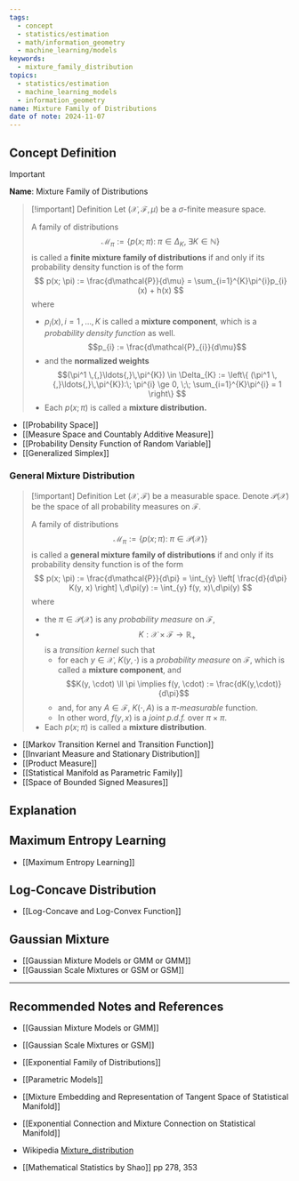 ```yaml
---
tags:
  - concept
  - statistics/estimation
  - math/information_geometry
  - machine_learning/models
keywords:
  - mixture_family_distribution
topics:
  - statistics/estimation
  - machine_learning_models
  - information_geometry
name: Mixture Family of Distributions
date of note: 2024-11-07
---
```


## Concept Definition

>[!important]
>**Name**: Mixture Family of Distributions

>[!important] Definition
>Let $(\mathcal{X}, \mathscr{F}, \mu)$ be a $\sigma$-finite measure space. 
>
>A family of distributions $$\mathcal{M}_{\pi} := \left\{ p(x; \pi):\; \pi\in \Delta_{K}, \;\exists K \in \mathbb{N} \right\}$$ is called a **finite mixture family of distributions** if and only if its probability density function is of the form
>$$
>p(x; \pi) := \frac{d\mathcal{P}}{d\mu} = \sum_{i=1}^{K}\pi^{i}p_{i}(x) + h(x)
>$$
>where 
>- $p_{i}(x), i=1\,{,}\ldots{,}\,K$ is called a **mixture component**, which is a *probability density function* as well. $$p_{i} := \frac{d\mathcal{P}_{i}}{d\mu}$$
>- and the **normalized weights**  $$(\pi^1 \,{,}\ldots{,}\,\pi^{K}) \in \Delta_{K} := \left\{ (\pi^1 \,{,}\ldots{,}\,\pi^{K}):\; \pi^{i} \ge 0, \;\; \sum_{i=1}^{K}\pi^{i} = 1 \right\}  $$
>- Each $p(x; \pi)$ is called a **mixture distribution.**

- [[Probability Space]]
- [[Measure Space and Countably Additive Measure]]
- [[Probability Density Function of Random Variable]]
- [[Generalized Simplex]]

### General Mixture Distribution

>[!important] Definition
>Let $(\mathcal{X}, \mathscr{F})$ be a measurable space. Denote $\mathcal{P}(\mathcal{X})$ be the space of all probability measures on $\mathscr{F}$.
>
>A family of distributions $$\mathcal{M}_{\pi}:= \left\{ p(x; \pi) :\; \pi \in \mathcal{P}(\mathcal{X}) \right\} $$ is called a **general mixture family of distributions** if and only if its probability density function is of the form
>$$
>p(x; \pi) := \frac{d\mathcal{P}}{d\pi} = \int_{y} \left[  \frac{d}{d\pi}  K(y, x) \right]  \,d\pi(y) := \int_{y} f(y, x)\,d\pi(y)
>$$
>where 
>- the $\pi \in \mathcal{P}(\mathcal{X})$ is any *probability measure* on $\mathscr{F}$, 
>- $$K: \mathcal{X} \times \mathcal{F} \to \mathbb{R}_{+}$$ is a *transition kernel* such that 
>	- for each $y\in \mathcal{X}$,  $K(y,\cdot)$ is a *probability measure* on $\mathcal{F}$, which is called a **mixture component**, and $$K(y, \cdot) \ll \pi \implies f(y, \cdot) := \frac{dK(y,\cdot)}{d\pi}$$
>	- and, for any $A\in \mathscr{F}$,  $K(\cdot, A)$ is a *$\pi$-measurable* function. 
>	- In other word, $f(y, x)$ is a *joint p.d.f.* over $\pi \times \pi.$
>- Each $p(x; \pi)$ is called a **mixture distribution**.

- [[Markov Transition Kernel and Transition Function]]
- [[Invariant Measure and Stationary Distribution]]
- [[Product Measure]]
- [[Statistical Manifold as Parametric Family]]
- [[Space of Bounded Signed Measures]]


## Explanation


## Maximum Entropy Learning

- [[Maximum Entropy Learning]]



## Log-Concave Distribution

- [[Log-Concave and Log-Convex Function]]


## Gaussian Mixture

- [[Gaussian Mixture Models or GMM or GMM]]
- [[Gaussian Scale Mixtures or GSM or GSM]]




-----------
##  Recommended Notes and References


- [[Gaussian Mixture Models or GMM]]
- [[Gaussian Scale Mixtures or GSM]]

- [[Exponential Family of Distributions]]
- [[Parametric Models]]


- [[Mixture Embedding and Representation of Tangent Space of Statistical Manifold]]
- [[Exponential Connection and Mixture Connection on Statistical Manifold]]
- Wikipedia [Mixture_distribution](https://en.wikipedia.org/wiki/Mixture_distribution)
- [[Mathematical Statistics by Shao]] pp 278, 353